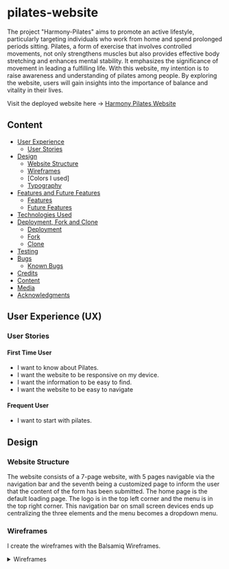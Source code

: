 # pilates-website
The project "Harmony-Pilates" aims to promote an active lifestyle, particularly targeting individuals who work from home and spend prolonged periods sitting. Pilates, a form of exercise that involves controlled movements, not only strengthens muscles but also provides effective body stretching and enhances mental stability. It emphasizes the significance of movement in leading a fulfilling life. With this website, my intention is to raise awareness and understanding of pilates among people. By exploring the website, users will gain insights into the importance of balance and vitality in their lives.

Visit the deployed website here → [Harmony Pilates Website](https://ann-anahit.github.io/pilates-website/)

## Content

* [User Experience](#user-experience-ux)
    * [User Stories](#user-stories)
* [Design](#design)
    * [Website Structure](#website-structure)
    * [Wireframes](#wireframes)
    * [Colors I used]
    * [Typography](#typography)
* [Features and Future Features](#features-and-future-features)
    * [Features](#features)
    * [Future Features](#future-features)
* [Technologies Used](#technologies-used)
* [Deployment, Fork and Clone](#deployment-fork-and-clone)
    * [Deployment](#deployment)
    * [Fork](#how-to-fork)
    * [Clone](#how-to-clone)
* [Testing](#testing)
* [Bugs](#bugs)
    * [Known Bugs](#known-bugs)
* [Credits](#credits)
* [Content](#content)
* [Media](#media)
* [Acknowledgments](#acknowledgments)

## User Experience (UX)

### User Stories

#### First Time User

* I want to know about Pilates.
* I want the website to be responsive on my device.
* I want the information to be easy to find.
* I want the website to be easy to navigate

#### Frequent User
* I want to start with pilates.

## Design

### Website Structure

The website consists of a 7-page website, with 5 pages navigable via the navigation bar and the seventh being a customized page to inform the user that the content of the form has been submitted. The home page is the default loading page. The logo is in the top left corner and the menu is in the top right corner. This navigation bar on small screen devices ends up centralizing the three elements and the menu becomes a dropdown menu.

### Wireframes

I create the wireframes with the Balsamiq Wireframes.
<details>
<summary>Wireframes</summary>
<br><br>
home page<br>
<img src="documentation/1.home_wireframe.png">
<br><br>
about page<br>
<img src="documentation/2.about_wireframe.png">
<br><br>
history page<br>
<img src="documentation/3.history_wireframe .png">
<br><br>
videos page<br>
<img src="documentation/4.videos_wireframe.png">
<br><br>
contact page<br>
<img src="documentation/5.contact_wireframe.png">
<br><br>

### Color Scheme

- I used the color `#603F8B` in the navigation bar, for my logo and the icons in the bottom. 
- As secondary color I used `#FCD8C5` in the navigation bar.
- At the bottom is a padding in this `#E0FFFF` color.
- As text color I used `333333`.

![Harmony Pilates Color Scheme](documentation/color-sheme.png)

### Typography

The font I chose to use is [playfair-display](https://gwfh.mranftl.com/fonts/playfair-display?subsets=latin) from Google Fonts and as a fall back font, sans-serif.

This website includes 7 pages and all of them are responsive. They are: Home, About, History, Videos, Contact, Form Submitted und privacy policy. On each page we have:

- A favicon.<br>
![Harmony Pilates Favicon](documentation/favicon.png)

- A navigation bar 
![Harmony Pilates navigation-bar](documentation/navigation-bar.png)

### The Home Page

On the home page the user will find the message **Welcome to our pilates website** which clearly gives the idea of what the website is about.Also the background picture shows a person doing pilates.
![Harmony Pilates Home Page](documentation/home-page.png) 

### The About Page

This page comprises three images of a person who shows some pilates poses, under the images is a text what about pilates is.
![Harmony Pilates About Page](documentation/about1.png) 
![Harmony Pilates About Page](documentation/about2.png) 
![Harmony Pilates About Page](documentation/about3.png) 

### The History Page

On this page is a text about the history of pilates. The text is between two picturs.
![Harmony Pilates History Page](documentation/history1.png)
![Harmony Pilates History Page](documentation/history2.png)

### Video Page

Here the user will find two videos of a person who is doing pilates in the nature.
![Harmony Pilates Videos Page](documentation/video1.png)
![Harmony Pilates Videos Page](documentation/video2.png)

### Contact Page

There is a contact form and two figures on the bottom of the page.
![Harmony Pilates Contact Page](documentation/contact.png)


### Form Submitted Page

This custom page was created to show up after a form is submitted, whether it's a contact form. The user cannot access it from the navigation bar.
![Harmony Pilates Submitted Form Page](documentation/submitted-form.png)

### The Privacy Policy Page

On this page is a text about the privacy policy of the page. 
![Harmony Pilates Privacy Policy Page](documentation/privacy-policy1.png)
![Harmony Pilates Privacy Policy Page](documentation/privacy-policy2.png)

[Back to top](<#content>)

## Technologies and Sides Used

- HTML5 to create the website structure.
- CSS3 to style the website.
- [Git](https://git-scm.com/) for version control.
- [GitHub](https://github.com/) to store files for the website.
- [Balsamiq Wireframes](https://www.balsamiq.com/) to create the wireframes.
- [Chat GPT](https://chat.openai.com/) to generate texts about the  history of pilates.
- [Google Fonts](https://fonts.google.com/) to import the font used on the website.
- [Favicon.io](https://favicon.io/) to create favicon.
- [Am I Responsive?](https://ui.dev/amiresponsive) to display the website image across various devices.
- [Unsplash](https://unsplash.com/de) and [Vecteezy]https://de.vecteezy.com/ to get images.
- [pixabay]https://pixabay.com/de/videos/ to get videos.

[Back to top](<#content>)

## Deployment, Fork and Clone

### Deployment

1. Log in to GitHub.
2. Go to the repository for the project.
3. Click the settings button.
4. Select **Pages** in the left navigation menu under Code and Automation.
5. From the source dropdown select main branch and root. Press the save button.
6. The site has been deployed. It may take a few minutes before the site goes live.

### How to Fork

1. Log in to GitHub.
2. Go to the repository for the project.
3. Click the Fork button in the top right corner.

### How to Clone

1. Log in to GitHub.
2. Go to the repository for the project.
3. Click on the **green code button** and select if you would like to clone with HTTPS, SSH or GitHub CLI and copy the link below.
4. Navigate to the directory where you want to clone the repository and open terminal.
5. Type *git clone* into the terminal and paste the link you have from number 3. Press enter. This command will download the entire repository to your local machine.

[Back to top](<#content>)






